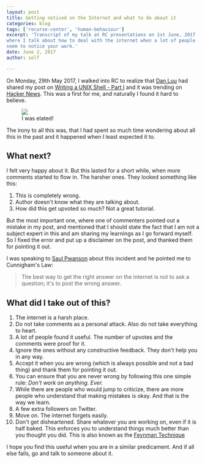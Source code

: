 ```yaml
---
layout: post
title: Getting noticed on the Internet and what to do about it
categories: blog
tags: ['recurse-center', 'human-behaviour']
excerpt: 'Transcript of my talk at RC presentations on 1st June, 2017
where I talk about how to deal with the internet when a lot of people
seem to notice your work.'
date: June 2, 2017
author: self

---
```


On Monday, 29th May 2017, I walked into RC to realize that
[Dan Luu](https://github.com/danluu) had shared my post on
[Writing a UNIX Shell - Part I](/blog/writing-a-unix-shell-part-1/)
and it was trending on
[Hacker News](https://news.ycombinator.com/item?id=14437007). This was
a first for me, and naturally I found it hard to believe.

<figure>
	<img src="{{ site.url }}/images/getting-noticed-on-the-internet/hard_to_believe.png" />
    <figcaption>I was elated!</figcaption>
</figure>

The irony to all this was, that I had spent so much time wondering
about all this in the past and it happened when I least expected it
to.

## What next?

I felt very happy about it. But this lasted for a short while, when more
comments started to flow in. The harsher ones. They looked something
like this:

1. This is completely wrong.
2. Author doesn't know what they are talking about.
3. How did this get upvoted so much? Not a great tutorial.

But the most important one, where one of commenters pointed out a
mistake in my post, and mentioned that I should state the fact that I
am not a subject expert in this and am sharing my learnings as I go
forward myself. So I fixed the error and put up a disclaimer on the
post, and thanked them for pointing it out.
   
I was speaking to [Saul Pwanson](https://github.com/saulpw/) about
this incident and he pointed me to Cunnigham's Law:

>The best way to get the right answer on the internet is not to ask a
>question; it's to post the wrong answer.

## What did I take out of this?

1. The internet is a harsh place.
2. Do not take comments as a personal attack. Also do not take
   everything to heart.
3. A lot of people found it useful. The number of upvotes and the
   comments were proof for it.
4. Ignore the ones without any constructive feedback. They don't help
   you in any way.
5. Accept it when you are wrong (which is always possible and not a
   bad thing) and thank them for pointing it out.
6. You can ensure that you are never wrong by following this one
   simple rule: _Don't work on anything. Ever._
7. While there are people who would jump to criticize, there are more
   people who understand that making mistakes is okay. And that is the
   way we learn.
8. A few extra followers on Twitter.
9. Move on. The internet forgets easily.
10. Don't get disheartened. Share whatever you are working on, even if
    it is half baked. This enforces you to understand things much
    better than you thought you did. This is also known as the
    [Feynman Technique](https://mattyford.com/blog/2014/1/23/the-feynman-technique-model)

I hope you find this useful when you are in a similar predicament. And
if all else fails, go and talk to someone about it.
